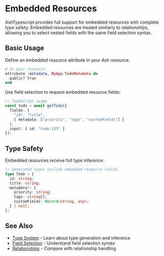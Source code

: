 <!--
SPDX-FileCopyrightText: 2025 Torkild G. Kjevik
SPDX-FileCopyrightText: 2025 ash_typescript contributors <https://github.com/ash-project/ash_typescript/graphs.contributors>

SPDX-License-Identifier: MIT
-->

# Embedded Resources

AshTypescript provides full support for embedded resources with complete type safety. Embedded resources are treated similarly to relationships, allowing you to select nested fields with the same field selection syntax.

## Basic Usage

Define an embedded resource attribute in your Ash resource:

```elixir
# In your resource
attribute :metadata, MyApp.TodoMetadata do
  public? true
end
```

Use field selection to request embedded resource fields:

```typescript
// TypeScript usage
const todo = await getTodo({
  fields: [
    "id", "title",
    { metadata: ["priority", "tags", "customFields"] }
  ],
  input: { id: "todo-123" }
});
```

## Type Safety

Embedded resources receive full type inference:

```typescript
// Generated types include embedded resource fields
type Todo = {
  id: string;
  title: string;
  metadata?: {
    priority: string;
    tags: string[];
    customFields: Record<string, any>;
  } | null;
};
```

## See Also

- [Type System](type-system.md) - Learn about type generation and inference
- [Field Selection](/documentation/tutorials/field-selection.md) - Understand field selection syntax
- [Relationships](/documentation/reference/relationships.md) - Compare with relationship handling
